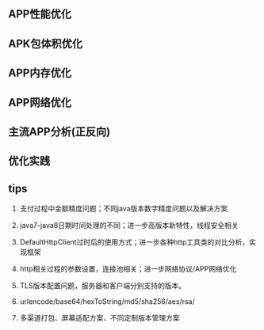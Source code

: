 ## APP性能优化

## APK包体积优化

## APP内存优化

## APP网络优化

## 主流APP分析(正反向)

## 优化实践

## tips

1. 支付过程中金额精度问题；不同java版本数字精度问题以及解决方案

2. java7-java8日期时间处理的不同；进一步高版本新特性，线程安全相关

3. DefaultHttpClient过时后的使用方式；进一步各种http工具类的对比分析，实现框架

4. http相关过程的参数设置，连接池相关；进一步网络协议/APP网络优化

5. TLS版本配置问题，服务器和客户端分别支持的版本。

6. urlencode/base64/hexToString/md5/sha256/aes/rsa/

7. 多渠道打包、屏幕适配方案、不同定制版本管理方案